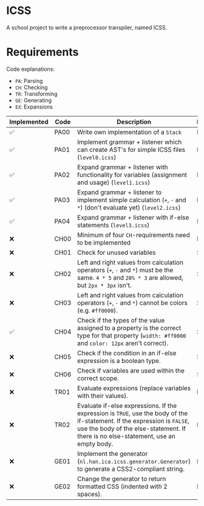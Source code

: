 # ICSS

A school project to write a preprocessor transpiler, named ICSS.

# Requirements

Code explanations:

- `PA`: Parsing
- `CH`: Checking
- `TR`: Transforming
- `GE`: Generating
- `EX`: Expansions

| Implemented | Code | Description | Priority |
|-------------|------|-------------|----------|
| ✅          | PA00 | Write own implementation of a `Stack` | Must |
| ✅          | PA01 | Implement grammar + listener which can create AST's for simple ICSS files (`level0.icss`) | Must |
| ✅          | PA02 | Expand grammar + listener with functionality for variables (assignment and usage) (`level1.icss`) | Must |
| ✅          | PA03 | Expand grammar + listener to implement simple calculation (`+`, `-` and `*`) (don't evaluate yet) (`level2.icss`) | Must |
| ✅          | PA04 | Expand grammar + listener with if-else statements (`level3.icss`) | Must |
| ❌          | CH00 | Minimum of four `CH`-requirements need to be implemented | Must |
| ❌          | CH01 | Check for unused variables | Should |
| ❌          | CH02 | Left and right values from calculation operators (`+`, `-` and `*`) must be the same. `4 * 5` and `20% * 3` are allowed, but `2px * 3px` isn't. | Should |
| ❌          | CH03 | Left and right values from calculation operators (`+`, `-` and `*`) cannot be colors (e.g. `#ff0000`). | Should |
| ✅          | CH04 | Check if the types of the value assigned to a property is the correct type for that property (`width: #ff0000` and `color: 12px` aren't correct). | Should |
| ❌          | CH05 | Check if the condition in an if-else expression is a boolean type. | Should |
| ❌          | CH06 | Check if variables are used within the correct scope. | Should |
| ❌          | TR01 | Evaluate expressions (replace variables with their values). | Must |
| ❌          | TR02 | Evaluate if-else expressions. If the expression is `TRUE`, use the body of the if-statement. If the expression is `FALSE`, use the body of the else-statement. If there is no else-statement, use an empty body. | Must |
| ❌          | GE01 | Implement the generator (`nl.han.ica.icss.generator.Generator`) to generate a CSS2-compliant string. | Must |
| ❌          | GE02 | Change the generator to return formatted CSS (indented with 2 spaces). | Must |
